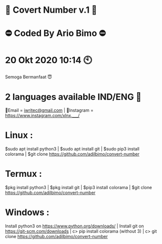 # 📂 Covert Number v.1 📂

# ⛔ Coded By Ario Bimo ⛔
# 20 Okt 2020 10:14 🕙
Semoga Bermanfaat 😇
# 2 languages available IND/ENG 💬

📩Email = iwritec@gmail.com | 
📱Instagram = https://www.instagram.com/xlnx.___/

# Linux : 
$sudo apt install python3 | 
$sudo apt install git | 
$sudo pip3 install colorama | 
$git clone https://github.com/adilbimo/convert-number

# Termux :
$pkg install python3 | 
$pkg install git |
$pip3 install colorama |
$git clone https://github.com/adilbimo/convert-number

# Windows : 
Install python3 on https://www.python.org/downloads/ | 
Install git on https://git-scm.com/downloads |
c> pip install colorama (without 3) | 
c> git clone https://github.com/adilbimo/convert-number
